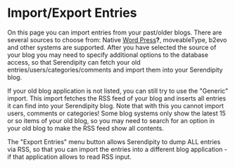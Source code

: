 Import/Export Entries
=====================

On this page you can import entries from your past/older blogs. There are several sources to choose from: Native [Word Press](/index.php?cmd=newdoc&newdocname=Word+Press&node=38&refnode=103)**?**, moveableType, b2evo and other systems are supported. After you have selected the source of your blog you may need to specify additional options to the database access, so that Serendipity can fetch your old entries/users/categories/comments and import them into your Serendipity blog.

If your old blog application is not listed, you can still try to use the "Generic" import. This import fetches the RSS feed of your blog and inserts all entries it can find into your Serendipity blog. Note that with this you cannot import users, comments or categories! Some blog systems only show the latest 15 or so items of your old blog, so you may need to search for an option in your old blog to make the RSS feed show all contents.

The "Export Entries" menu button allows Serendipity to dump ALL entries via RSS, so that you can import the entries into a different blog application - if that application allows to read RSS input.